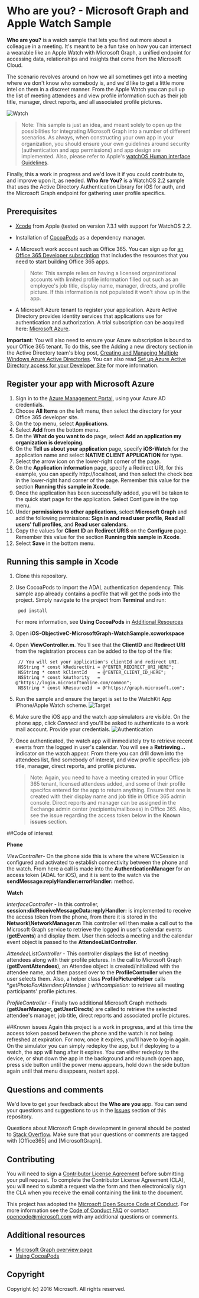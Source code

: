 # Who are you? - Microsoft Graph and Apple Watch Sample

**Who are you?** is a watch sample that lets you find out more about a colleague in a meeting. It's meant to be a fun take on how you can intersect a wearable like an Apple Watch with Microsoft Graph, a unified endpoint for accessing data, relationships and insights that come from the Microsoft Cloud.

The scenario revolves around on how we all sometimes get into a meeting where we don't know who somebody is, and we'd like to get a little more intel on them in a discreet manner. From the Apple Watch you can pull up the list of meeting attendees and view profile information such as their job title, manager, direct reports, and all associated profile pictures.

![Watch](https://github.com/microsoftgraph/iOS-objectiveC-apple-watch-sample/blob/master/Images/WatchScene.jpg)


> Note: This sample is just an idea, and meant solely to open up the possibilities for integrating Microsoft Graph into a number of different scenarios. As always, when constructing your own app in your organization, you should ensure your own guidelines around security (authentication and app permissions) and app design are implemented. Also, please refer to Apple's [watchOS Human interface Guidelines](https://developer.apple.com/watch/human-interface-guidelines/).

Finally, this a work in progress and we'd love it if you could contribute to, and improve upon it, as needed. **Who Are You?** is a WatchOS 2.2 sample that uses the Active Directory Authentication Library for iOS for auth, and the Microsoft Graph endpoint for gathering user profile specifics. 

## Prerequisites
* [Xcode](https://developer.apple.com/xcode/downloads/) from Apple (tested on version 7.3.1 with support for WatchOS 2.2.
* Installation of [CocoaPods](https://guides.cocoapods.org/using/using-cocoapods.html)  as a dependency manager.
* A Microsoft work account such as Office 365.  You can sign up for [an Office 365 Developer subscription](https://aka.ms/devprogramsignup) that includes the resources that you need to start building Office 365 apps.

     > Note: This sample relies on having a licensed organizational accounts with limited profile information filled out such as an employee's job title, display name, manager, directs, and profile picture. If this information is not populated it won't show up in the app.    
* A Microsoft Azure tenant to register your application. Azure Active Directory provides identity services that applications use for authentication and authorization. A trial subscription can be acquired here: [Microsoft Azure](https://account.windowsazure.com/SignUp).

**Important**: You will also need to ensure your Azure subscription is bound to your Office 365 tenant. To do this, see the Adding a new directory section in the Active Directory team's blog post, [Creating and Managing Multiple Windows Azure Active Directories](http://blogs.technet.com/b/ad/archive/2013/11/08/creating-and-managing-multiple-windows-azure-active-directories.aspx). You can also read [Set up Azure Active Directory access for your Developer Site](http://msdn.microsoft.com/office/office365/howto/setup-development-environment#bk_CreateAzureSubscription) for more information.


## Register your app with Microsoft Azure
1.	Sign in to the [Azure Management Portal](https://manage.windowsazure.com), using your Azure AD credentials.
2.	Choose **All Items** on the left menu, then select the directory for your Office 365 developer site.
3.	On the top menu, select **Applications**.
4.	Select **Add** from the bottom menu.
5.	On the **What do you want to do** page, select **Add an application my organization is developing**.
6.	On the **Tell us about your application** page, specify **iOS-Watch** for the application name and select **NATIVE CLIENT APPLICATION** for type.
7.	Select the arrow icon on the lower-right corner of the page.
8.	On the **Application information** page, specify a Redirect URI, for this example, you can specify http://localhost, and then select the check box in the lower-right hand corner of the page. Remember this value for the section **Running this sample in Xcode**.
9.	Once the application has been successfully added, you will be taken to the quick start page for the application. Select Configure in the top menu.
10.	Under **permissions to other applications**, select **Microsoft Graph** and add the following permissions: **Sign in and read user profile**, **Read all users' full profiles**, and **Read user calendars**.
11.	Copy the values for **Client ID** an **Redirect URIS** on the **Configure** page. Remember this value for the section **Running this sample in Xcode**.
12.	Select **Save** in the bottom menu.

## Running this sample in Xcode

1. Clone this repository.
2. Use CocoaPods to import the ADAL authentication dependency. This sample app already contains a podfile that will get the pods into the project. Simply navigate to the project from **Terminal** and run:

        pod install

  	 For more information, see **Using CocoaPods** in [Additional Resources](#AdditionalResources)

3. Open **iOS-ObjectiveC-MicrosoftGraph-WatchSample.xcworkspace**
4. Open **ViewController.m**. You'll see that the **ClientID** and **Redirect URI** from the registration process can be added to the top of the file:

    	// You will set your application's clientId and redirect URI.
		NSString * const kRedirectUri = @"ENTER_REDIRECT_URI_HERE";
		NSString * const kClientId    = @"ENTER_CLIENT_ID_HERE";
		NSString * const kAuthority   = @"https://login.microsoftonline.com/common";
		NSString * const kResourceId  = @"https://graph.microsoft.com";

5. Run the sample and ensure the target is set to the WatchKit App iPhone/Apple Watch scheme.
![Target](https://github.com/microsoftgraph/iOS-objectiveC-apple-watch-sample/blob/master/Images/target.jpg)
6. Make sure the iOS app and the watch app simulators are visible. On the phone app, click *Connect* and you'll be asked to authenticate to a work mail account. Provide your credentials.
![Authentication](https://github.com/microsoftgraph/iOS-objectiveC-apple-watch-sample/blob/master/Images/Authentication.jpg)
6. Once authenticated, the watch app will immediately try to retrieve recent events from the logged in user's calendar. You will see a **Retrieving...** indicator on the watch appear. From there you can drill down into the attendees list, find somebody of interest, and view profile specifics: job title, manager, direct reports, and profile pictures.

	> Note: Again, you need to have a meeting created in your Office 365 tenant, licensed attendees added, and some of their profile specifcs entered for the app to return anything. Ensure that one is created with their display name and job title in Office 365 admin console. Direct reports and manager can be assigned in the Exchange admin center (recipients/mailboxes) in Office 365. Also, see the issue regarding the access token below in the **Known issues** section.

##Code of interest

**Phone**

*ViewController*- On the phone side this is where the where WCSession is configured and activated to establish connectivity between the phone and the watch. From here a call is made into the **AuthenticationManager** for an access token (ADAL for iOS), and it is sent to the watch via the **sendMessage:replyHandler:errorHandler:** method. 

**Watch**

*InterfaceController* - In this controller, **session:didReceiveMessageData:replyHandler:** is implemented to receive the access token from the phone, from there it is stored in the **Network\NetworkManager.m** This controller will then make a call out to the Microsoft Graph service to retrieve the logged in user's calendar events (**getEvents**) and display them. User then selects a meeting and the calendar event object is passed to the **AttendeeListController**.

*AttendeeListController* - This controller displays the list of meeting attendees along with their profile pictures. In the call to Microsoft Graph (**getEventAttendees**), an Attendee object is created/initialized with the attendee name, and then passed over to the **ProfileController** when the user selects them. Also, a helper class **ProfilePictureHelper** calls **getPhotoForAttendee:(Attendee *) withcompletion:** to retrieve all meeting participants' profile pictures.
  
*ProfileController* - Finally two additional Microsoft Graph methods (**getUserManager, getUserDirects**) are called to retrieve the selected attendee's manager, job title, direct reports and associated profile pictures.


##Known issues
Again this project is a work in progress, and at this time the access token passed between the phone and the watch is not being refreshed at expiration. For now, once it expires, you'll have to log-in again. On the simulator you can simply redeploy the app, but if deploying to a watch, the app will hang after it expires. You can either redeploy to the device, or shut down the app in the background and relaunch (open app, press side button until the power menu appears, hold down the side button again until that menu disappears, restart app).

## Questions and comments

We'd love to get your feedback about the **Who are you** app. You can send your questions and suggestions to us in the [Issues](https://github.com/microsoftgraph/iOS-objectiveC-apple-watch-sample/issues) section of this repository.

Questions about Microsoft Graph development in general should be posted to [Stack Overflow](http://stackoverflow.com/questions/tagged/Office365+API). Make sure that your questions or comments are tagged with [Office365] and [MicrosoftGraph].

## Contributing
You will need to sign a [Contributor License Agreement](https://cla.microsoft.com/) before submitting your pull request. To complete the Contributor License Agreement (CLA), you will need to submit a request via the form and then electronically sign the CLA when you receive the email containing the link to the document.

This project has adopted the [Microsoft Open Source Code of Conduct](https://opensource.microsoft.com/codeofconduct/). For more information see the [Code of Conduct FAQ](https://opensource.microsoft.com/codeofconduct/faq/) or contact [opencode@microsoft.com](mailto:opencode@microsoft.com) with any additional questions or comments.

## Additional resources

* [Microsoft Graph overview page](https://graph.microsoft.io)
* [Using CocoaPods](https://guides.cocoapods.org/using/using-cocoapods.html)

## Copyright
Copyright (c) 2016 Microsoft. All rights reserved.

